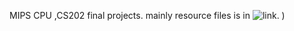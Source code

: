MIPS CPU ,CS202 final projects.
mainly resource files is in ![link](https://github.com/Certseeds/CS202_Computer_Organization/tree/master/CPU/CPU.sim/CPU.srcs/sources_1/new).
)
